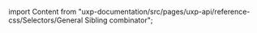 
import Content from "uxp-documentation/src/pages/uxp-api/reference-css/Selectors/General Sibling combinator";

<Content query="product=photoshop"/>

